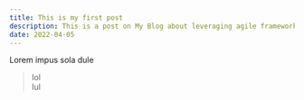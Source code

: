 ```yaml
---
title: This is my first post
description: This is a post on My Blog about leveraging agile frameworks.
date: 2022-04-05
---
```


Lorem impus sola dule
> lol  
> lul